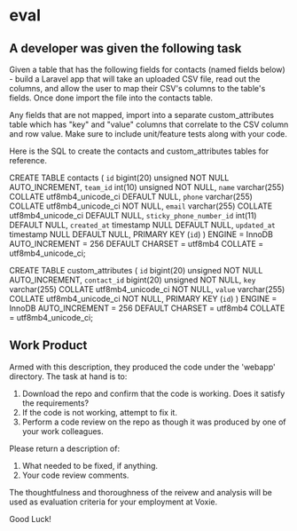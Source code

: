 # eval

A developer was given the following task
---------------------------------------

Given a table that has the following fields for contacts (named fields below) - build a Laravel app that will take an uploaded CSV file, read out the columns, and allow the user to map their CSV's columns to the table's fields. Once done import the file into the contacts table.

Any fields that are not mapped, import into a separate custom_attributes table which has "key" and "value" columns that correlate to the CSV column and row value. Make sure to include unit/feature tests along with your code.

Here is the SQL to create the contacts and custom_attributes tables for reference.

CREATE TABLE contacts (
  `id` bigint(20) unsigned NOT NULL AUTO_INCREMENT,
  `team_id` int(10) unsigned NOT NULL,
  `name` varchar(255) COLLATE utf8mb4_unicode_ci DEFAULT NULL,
  `phone` varchar(255) COLLATE utf8mb4_unicode_ci NOT NULL,
  `email` varchar(255) COLLATE utf8mb4_unicode_ci DEFAULT NULL,
  `sticky_phone_number_id` int(11) DEFAULT NULL,
  `created_at` timestamp NULL DEFAULT NULL,
  `updated_at` timestamp NULL DEFAULT NULL,
  PRIMARY KEY (`id`)
) ENGINE = InnoDB AUTO_INCREMENT = 256 DEFAULT CHARSET = utf8mb4 COLLATE = utf8mb4_unicode_ci;

CREATE TABLE custom_attributes (
  `id` bigint(20) unsigned NOT NULL AUTO_INCREMENT,
  `contact_id` bigint(20) unsigned NOT NULL,
  `key` varchar(255) COLLATE utf8mb4_unicode_ci NOT NULL,
  `value` varchar(255) COLLATE utf8mb4_unicode_ci NOT NULL,
  PRIMARY KEY (`id`)
) ENGINE = InnoDB AUTO_INCREMENT = 256 DEFAULT CHARSET = utf8mb4 COLLATE = utf8mb4_unicode_ci;

Work Product
------------

Armed with this description, they produced the code under the 'webapp' directory.  The task at hand is to:
1.  Download the repo and confirm that the code is working. Does it satisfy the requirements?
2.  If the code is not working, attempt to fix it.
3.  Perform a code review on the repo as though it was produced by one of your work colleagues.

Please return a description of:
1. What needed to be fixed, if anything. 
2. Your code review comments.

The thoughtfulness and thoroughness of the reivew and analysis will be used as evaluation criteria for your employment at Voxie.

Good Luck!
